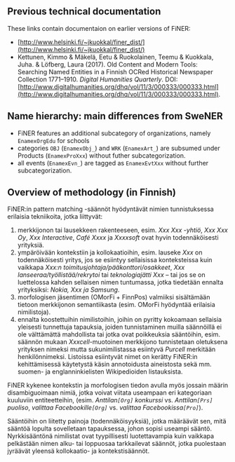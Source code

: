 ## Previous technical documentation

These links contain documentaion on earlier versions of FiNER: 

- [http://www.helsinki.fi/~jkuokkal/finer_dist/](http://www.helsinki.fi/~jkuokkal/finer_dist/)
- Kettunen, Kimmo & Mäkelä, Eetu & Ruokolainen, Teemu & Kuokkala, Juha. & Löfberg, Laura (2017). Old Content and Modern Tools: Searching Named Entities in a Finnish OCRed Historical Newspaper Collection 1771–1910. _Digital Humanities Quarterly_. DOI: [http://www.digitalhumanities.org/dhq/vol/11/3/000333/000333.html](http://www.digitalhumanities.org/dhq/vol/11/3/000333/000333.html).

## Name hierarchy: main differences from SweNER

- FiNER features an additional subcategory of organizations, namely `EnamexOrgEdu` for schools
- categories `OBJ` (`EnamexObj_`) and `WRK` (`EnamexArt_`) are subsumed under Products (`EnamexProXxx`) without futher subcategorization.  
- all events (`EnamexEvn_`) are tagged as `EnamexEvtXxx` without further subcategorization.

## Overview of methodology (in Finnish)

FiNER:in pattern matching -säännöt hyödyntävät nimien tunnistuksessa erilaisia tekniikoita, jotka liittyvät:
1. merkkijonon tai lausekkeen rakenteeseen, esim. _Xxx Xxx -yhtiö_, _Xxx Xxx Oy_, _Xxx Interactive_, _Café Xxxx_ ja _Xxxxsoft_ ovat hyvin todennäköisesti yrityksiä.
2. ympäröivään kontekstiin ja kollokaatioihin, esim. lauseke _Xxx_ on todennäköisesti yritys, jos se esiintyy sellaisissa konteksteissa kuin vaikkapa _Xxx:n toimitusjohtaja/pääkonttori/osakkeet_, _Xxx lanseeraa/työllistää/rekrytoi_ tai _teknologiajätti Xxx_ – tai jos se on luettelossa kahden sellaisen nimen tuntumassa, jotka tiedetään ennalta yrityksiksi: _Nokia, Xxx ja Samsung_.
3. morfologisen jäsentimen (OMorFi + FinnPos) valmiiksi sisältämään tietoon merkkijonon semantiikasta (esim. OMorFi hyödyntää erilaisia nimilistoja).
4. ennalta koostettuihin nimilistoihin, joihin on pyritty kokoamaan sellaisia yleisesti tunnettuja tapauksia, joiden tunnistaminen muilla säännöillä ei ole välttämättä mahdollista tai jotka ovat poikkeuksia sääntöihin, esim. säännön mukaan _Xxxcell_-muotoinen merkkijono tunnistetaan oletuksena yrityksen nimeksi mutta sukunimilistassa esiintyvä _Purcell_ merkitään henkilönnimeksi. Listoissa esiintyvät nimet on kerätty FiNER:in kehittämisessä käytetystä käsin annotoidusta aineistosta sekä mm. suomen- ja englanninkielisten Wikipedioiden listauksista.

FiNER kykenee kontekstin ja morfologisen tiedon avulla myös jossain määrin disambiguoimaan nimiä, jotka voivat viitata useampaan eri kategoriaan kuuluviin entiteetteihin, (esim. _Anttilan`[Org]` konkurssi_ vs. _Anttilan`[Prs]` puoliso_, _valittaa Facebookille`[Org]`_ vs. _valittaa Facebookissa`[Pro]`_).

Sääntöihin on liitetty painoja (todennäköisyyksiä), jotka määräävät sen, mitä sääntöä lopulta sovelletaan tapauksessa, johon sopisi useampi sääntö. Nyrkkisääntönä nimilistat ovat tyypillisesti luotettavampia kuin vaikkapa pelkästään nimen alku- tai loppuosaa tarkkailevat säännöt, jotka puolestaan jyräävät yleensä kollokaatio- ja kontekstisäännöt.

